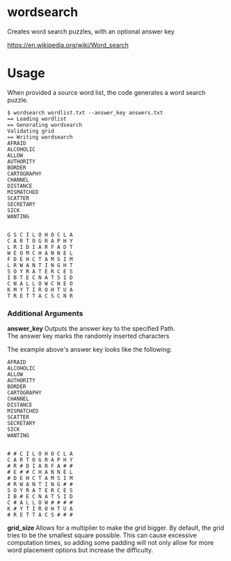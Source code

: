# wordsearch
Creates word search puzzles, with an optional answer key

https://en.wikipedia.org/wiki/Word_search

# Usage

When provided a source word list, the code generates a word search puzzle.

    $ wordsearch wordlist.txt --answer_key answers.txt
    == Loading wordlist
    == Generating wordsearch
    Validating grid
    == Writing wordsearch
    AFRAID
    ALCOHOLIC
    ALLOW
    AUTHORITY
    BORDER
    CARTOGRAPHY
    CHANNEL
    DISTANCE
    MISMATCHED
    SCATTER
    SECRETARY
    SICK
    WANTING


    G S C I L O H O C L A
    C A R T O G R A P H Y
    L R I D I A R F A D T
    W E O M C H A N N E L
    F D E H C T A M S I M
    L R W A N T I N G H T
    S O Y R A T E R C E S
    I B T E C N A T S I D
    C N A L L O W C N E O
    K M Y T I R O H T U A
    T R E T T A C S C N R

### Additional Arguments

**answer_key <path>**
Outputs the answer key to the specified Path.  
The answer key marks the randomly inserted characters

The example above's answer key looks like the following:

    AFRAID
    ALCOHOLIC
    ALLOW
    AUTHORITY
    BORDER
    CARTOGRAPHY
    CHANNEL
    DISTANCE
    MISMATCHED
    SCATTER
    SECRETARY
    SICK
    WANTING


    # # C I L O H O C L A
    C A R T O G R A P H Y
    # R # D I A R F A # #
    # E # # C H A N N E L
    # D E H C T A M S I M
    # R W A N T I N G # #
    S O Y R A T E R C E S
    I B # E C N A T S I D
    C # A L L O W # # # #
    K # Y T I R O H T U A
    # R E T T A C S # # #

**grid_size <value>**
Allows for a multiplier to make the grid bigger.  By default, the grid tries to be the smallest
square possible.  This can cause excessive computation times, so adding some padding will not only
allow for more word placement options but increase the difficulty.
